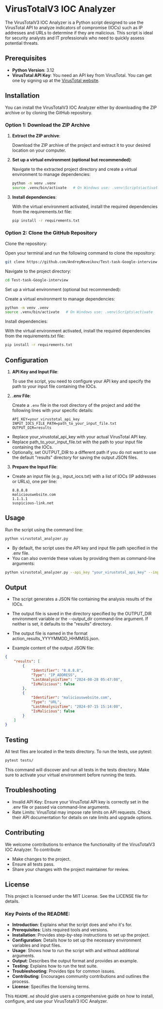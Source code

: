 # VirusTotalV3 IOC Analyzer

The VirusTotalV3 IOC Analyzer is a Python script designed to use the VirusTotal API to analyze indicators of compromise (IOCs) such as IP addresses and URLs to determine if they are malicious. This script is ideal for security analysts and IT professionals who need to quickly assess potential threats.

## Prerequisites

- **Python Version**: 3.12
- **VirusTotal API Key**: You need an API key from VirusTotal. You can get one by signing up at the [VirusTotal website](https://www.virustotal.com/).

## Installation

You can install the VirusTotalV3 IOC Analyzer either by downloading the ZIP archive or by cloning the GitHub repository.

### Option 1: Download the ZIP Archive

1. **Extract the ZIP archive**:

   Download the ZIP archive of the project and extract it to your desired location on your computer.

2. **Set up a virtual environment (optional but recommended)**:

   Navigate to the extracted project directory and create a virtual environment to manage dependencies:

   ```bash
   python -m venv .venv
   source .venv/bin/activate   # On Windows use: .venv\Scripts\activate
   ```
   
3. **Install dependencies**:

   With the virtual environment activated, install the required dependencies from the requirements.txt file:

   ```bash
   pip install -r requirements.txt
   ```
   
### Option 2: Clone the GitHub Repository
Clone the repository:

Open your terminal and run the following command to clone the repository:

```bash
git clone https://github.com/AndreyNeveikov/Test-task-Google-interview.git
```

Navigate to the project directory:

```bash
cd Test-task-Google-interview
```

Set up a virtual environment (optional but recommended):

Create a virtual environment to manage dependencies:

```bash
python -m venv .venv
source .venv/bin/activate   # On Windows use: .venv\Scripts\activate
```

Install dependencies:

With the virtual environment activated, install the required dependencies from the requirements.txt file:

```bash
pip install -r requirements.txt
```

## Configuration

1. **API Key and Input File**:

   To use the script, you need to configure your API key and specify the path to your input file containing the IOCs.

2. **.env File**:

   Create a `.env` file in the root directory of the project and add the following lines with your specific details:

   ```plaintext
   API_KEY=your_virustotal_api_key
   INPUT_IOCS_FILE_PATH=path_to_your_input_file.txt
   OUTPUT_DIR=results
   ```

- Replace your_virustotal_api_key with your actual VirusTotal API key.
- Replace path_to_your_input_file.txt with the path to your input file containing the IOCs.
- Optionally, set OUTPUT_DIR to a different path if you do not want to use the default "results" directory for saving the output JSON files.

3. **Prepare the Input File**:

- Create an input file (e.g., input_iocs.txt) with a list of IOCs (IP addresses or URLs), one per line:

    ```plaintext
    8.8.8.8
    maliciouswebsite.com
    1.1.1.1
    suspicious-link.net
    ```

## Usage
Run the script using the command line:

```bash
python virustotal_analyzer.py
```
- By default, the script uses the API key and input file path specified in the .env file. 
- You can also override these values by providing them as command-line arguments:

```bash
python virustotal_analyzer.py --api_key "your_virustotal_api_key" --input_file "path_to_your_input_file.txt" --output_dir "custom_output_directory"
```

## Output
- The script generates a JSON file containing the analysis results of the IOCs.
- The output file is saved in the directory specified by the OUTPUT_DIR environment variable or the --output_dir command-line argument. If neither is set, it defaults to the "results" directory.
- The output file is named in the format action_results_YYYYMMDD_HHMMSS.json.

- Example content of the output JSON file:

```json
{
    "results": [
        {
            "Identifier": "8.8.8.8",
            "Type": "IP_ADDRESS",
            "LastAnalysisTime": "2024-08-28 05:47:08",
            "IsMalicious": false
        },
        {
            "Identifier": "maliciouswebsite.com",
            "Type": "URL",
            "LastAnalysisTime": "2024-07-15 15:14:08",
            "IsMalicious": false
        }
    ]
}
```

## Testing
All test files are located in the tests directory. To run the tests, use pytest:

```bash
pytest tests/
```
This command will discover and run all tests in the tests directory. 
Make sure to activate your virtual environment before running the tests.

## Troubleshooting
- Invalid API Key: Ensure your VirusTotal API key is correctly set in the .env file or passed via command-line arguments.
- Rate Limits: VirusTotal may impose rate limits on API requests. Check their API documentation for details on rate limits and upgrade options.

## Contributing
We welcome contributions to enhance the functionality of the VirusTotalV3 IOC Analyzer. To contribute:

- Make changes to the project.
- Ensure all tests pass.
- Share your changes with the project maintainer for review.

## License
This project is licensed under the MIT License. See the LICENSE file for details.

### Key Points of the README:

- **Introduction**: Explains what the script does and who it's for.
- **Prerequisites**: Lists required tools and versions.
- **Installation**: Provides step-by-step instructions to set up the project.
- **Configuration**: Details how to set up the necessary environment variables and input files.
- **Usage**: Shows how to run the script with and without additional arguments.
- **Output**: Describes the output format and provides an example.
- **Testing**: Explains how to run the test suite.
- **Troubleshooting**: Provides tips for common issues.
- **Contributing**: Encourages community contributions and outlines the process.
- **License**: Specifies the licensing terms.

This `README.md` should give users a comprehensive guide on how to install, configure, and use your VirusTotalV3 IOC Analyzer.
